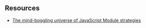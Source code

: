## Resources
- [The mind-boggling universe of JavaScript Module strategies](https://www.airpair.com/javascript/posts/the-mind-boggling-universe-of-javascript-modules)
